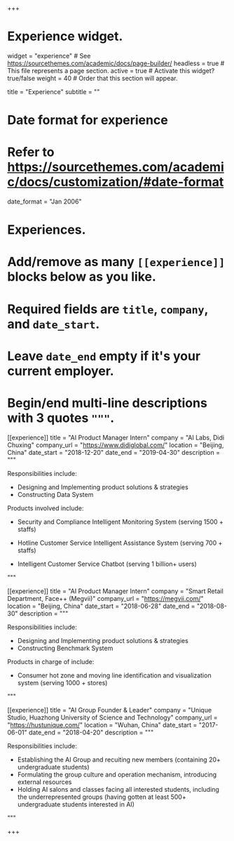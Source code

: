 +++
# Experience widget.
widget = "experience"  # See https://sourcethemes.com/academic/docs/page-builder/
headless = true  # This file represents a page section.
active = true  # Activate this widget? true/false
weight = 40  # Order that this section will appear.

title = "Experience"
subtitle = ""

# Date format for experience
#   Refer to https://sourcethemes.com/academic/docs/customization/#date-format
date_format = "Jan 2006"

# Experiences.
#   Add/remove as many `[[experience]]` blocks below as you like.
#   Required fields are `title`, `company`, and `date_start`.
#   Leave `date_end` empty if it's your current employer.
#   Begin/end multi-line descriptions with 3 quotes `"""`.
[[experience]]
  title = "AI Product Manager Intern"
  company = "AI Labs, Didi Chuxing"
  company_url = "https://www.didiglobal.com/"
  location = "Beijing, China"
  date_start = "2018-12-20"
  date_end = "2019-04-30"
  description = """

Responsibilities include:

- Designing and Implementing product solutions & strategies 
- Constructing Data System

Products involved include:

- Security and Compliance Intelligent Monitoring System (serving 1500 + staffs)

- Hotline Customer Service Intelligent Assistance System (serving 700 + staffs)
- Intelligent Customer Service Chatbot (serving 1 billion+ users)

"""

[[experience]]
  title = "AI Product Manager Intern"
  company = "Smart Retail Department, Face++ (Megvii)"
  company_url = "https://megvii.com/"
  location = "Beijing, China"
  date_start = "2018-06-28"
  date_end = "2018-08-30"
  description = """

Responsibilities include:

- Designing and Implementing product solutions & strategies 
- Constructing Benchmark System

Products in charge of include:

- Consumer hot zone and moving line identification and visualization system (serving 1000 + stores)

 """

[[experience]]
  title = "AI Group Founder & Leader"
  company = "Unique Studio, Huazhong University of Science and Technology"
  company_url = "https://hustunique.com/"
  location = "Wuhan, China"
  date_start = "2017-06-01"
  date_end = "2018-04-20"
  description = """

Responsibilities include:

- Establishing the AI Group and recuiting new members (containing 20+ undergraduate students)
- Formulating the group culture and operation mechanism, introducing external resources
- Holding AI salons and classes facing all interested students, including the underrepresented groups (having gotten at least 500+ undergraduate students interested in AI)

 """

+++
